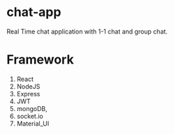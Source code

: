 # chat-app

Real Time chat application with 1-1 chat and group chat.

# Framework
1) React 
2) NodeJS 
3) Express 
4) JWT 
5) mongoDB,
6) socket.io 
7) Material_UI
